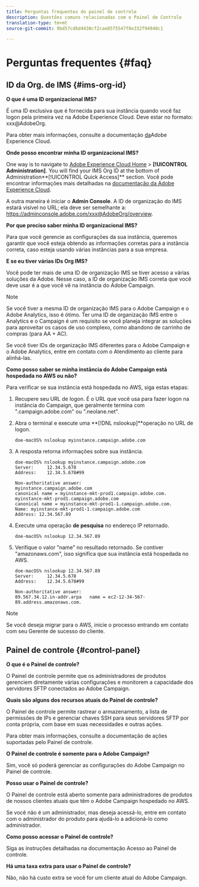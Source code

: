 ```yaml
---
title: Perguntas frequentes do painel de controle
description: Questões comuns relacionadas com o Painel de Controlo
translation-type: tm+mt
source-git-commit: 9bd57cd6d4430cf2cae8575547f8e332f94940c1

---
```



# Perguntas frequentes {#faq}

## ID da Org. de IMS {#ims-org-id}

**O que é uma ID organizacional IMS?**

É uma ID exclusiva que é fornecida para sua instância quando você faz logon pela primeira vez na Adobe Experience Cloud. Deve estar no formato: xxx@AdobeOrg.

Para obter mais informações, consulte a documentação [da](https://marketing.adobe.com/resources/help/en_US/mcloud/organizations.html)Adobe Experience Cloud.

**Onde posso encontrar minha ID organizacional IMS?**

One way is to navigate to [Adobe Experience Cloud Home](https://exc-login.experiencecloud.adobe.com/exc-content/login.html?prefixtenantid=amc) > **[!UICONTROL Administration]**. You will find your IMS Org ID at the bottom of Administration**[!UICONTROL Quick Access]** section. Você pode encontrar informações mais detalhadas na [documentação da Adobe Experience Cloud](https://marketing.adobe.com/resources/help/en_US/mcloud/organizations.html).

A outra maneira é iniciar o **Admin Console**. A ID de organização do IMS estará visível no URL; ela deve ser semelhante a: https://adminconsole.adobe.com/xxx@AdobeOrg/overview.

**Por que preciso saber minha ID organizacional IMS?**

Para que você gerencie as configurações da sua instância, queremos garantir que você esteja obtendo as informações corretas para a instância correta, caso esteja usando várias instâncias para a sua empresa.

**E se eu tiver várias IDs Org IMS?**

Você pode ter mais de uma ID de organização IMS se tiver acesso a várias soluções da Adobe. Nesse caso, a ID de organização IMS correta que você deve usar é a que você vê na instância do Adobe Campaign.

>[!NOTE]
>
>Se você tiver a mesma ID de organização IMS para o Adobe Campaign e o Adobe Analytics, isso é ótimo. Ter uma ID de organização IMS entre o Analytics e o Campaign é um requisito se você planeja integrar as soluções para aproveitar os casos de uso complexo, como abandono de carrinho de compras (para AA + AC).
>
>Se você tiver IDs de organização IMS diferentes para o Adobe Campaign e o Adobe Analytics, entre em contato com o Atendimento ao cliente para alinhá-las.

**Como posso saber se minha instância do Adobe Campaign está hospedada no AWS ou não?**

Para verificar se sua instância está hospedada no AWS, siga estas etapas:

1. Recupere seu URL de logon. É o URL que você usa para fazer logon na instância do Campaign, que geralmente termina com &quot;.campaign.adobe.com&quot; ou &quot;.neolane.net&quot;.
1. Abra o terminal e execute uma **[!DNL nslookup]**operação no URL de logon.

   `doe-macOS% nslookup myinstance.campaign.adobe.com`

1. A resposta retorna informações sobre sua instância.

   ```
   doe-macOS% nslookup myinstance.campaign.adobe.com
   Server:     12.34.5.678
   Address:    12.34.5.678#99
   
   Non-authoritative answer:
   myinstance.campaign.adobe.com
   canonical name = myinstance-mkt-prod1.campaign.adobe.com.
   myinstance-mkt-prod1.campaign.adobe.com
   canonical name = myinstance-mkt-prod1-1.campaign.adobe.com.
   Name: myinstance-mkt-prod1-1.campaign.adobe.com
   Address: 12.34.567.89
   ```

1. Execute uma operação **de pesquisa** no endereço IP retornado.

   `doe-macOS% nslookup 12.34.567.89`

1. Verifique o valor &quot;name&quot; no resultado retornado. Se contiver &quot;amazonaws.com&quot;, isso significa que sua instância está hospedada no AWS.

   ```
   doe-macOS% nslookup 12.34.567.89
   Server:     12.34.5.678
   Address:    12.34.5.678#99
   
   Non-authoritative answer:
   89.567.34.12.in-addr.arpa   name = ec2-12-34-567-89.address.amazonaws.com.
   ```

>[!NOTE]
>
>Se você deseja migrar para o AWS, inicie o processo entrando em contato com seu Gerente de sucesso do cliente.

## Painel de controle {#control-panel}

**O que é o Painel de controle?**

O Painel de controle permite que os administradores de produtos gerenciem diretamente várias configurações e monitorem a capacidade dos servidores SFTP conectados ao Adobe Campaign.

**Quais são alguns dos recursos atuais do Painel de controle?**

O Painel de controle permite rastrear o armazenamento, a lista de permissões de IPs e gerenciar chaves SSH para seus servidores SFTP por conta própria, com base em suas necessidades e outras ações.

Para obter mais informações, consulte a documentação de ações suportadas pelo Painel de controle.

**O Painel de controle é somente para o Adobe Campaign?**

Sim, você só poderá gerenciar as configurações do Adobe Campaign no Painel de controle.

**Posso usar o Painel de controle?**

O Painel de controle está aberto somente para administradores de produtos de nossos clientes atuais que têm o Adobe Campaign hospedado no AWS.

Se você não é um administrador, mas deseja acessá-lo, entre em contato com o administrador do produto para ajudá-lo a adicioná-lo como administrador.

**Como posso acessar o Painel de controle?**

Siga as instruções detalhadas na documentação Acesso ao Painel de controle.

**Há uma taxa extra para usar o Painel de controle?**

Não, não há custo extra se você for um cliente atual do Adobe Campaign.
